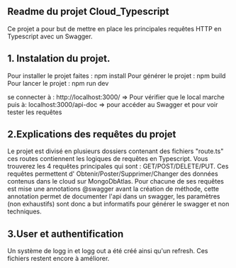 ## Readme du projet Cloud_Typescript

Ce projet a pour but de mettre en place les principales requêtes HTTP en Typescript avec un Swagger.

## 1. Instalation du projet.

Pour installer le projet faites : npm install
Pour générer le projet : npm build
Pour lancer le projet : npm run dev

se connecter à : http://localhost:3000/ => Pour vérifier que le local marche
puis à: localhost:3000/api-doc => pour accéder au Swagger et pour voir tester les requêtes

## 2.Explications des requêtes du projet

Le projet est divisé en plusieurs dossiers contenant des fichiers "route.ts" ces routes contiennent les logiques de requêtes en Typescript.
Vous trouverez les 4 requêtes principales qui sont : GET/POST/DELETE/PUT. Ces requêtes permettent d' Obtenir/Poster/Supprimer/Changer des données contenus dans le cloud sur MongoDbAtlas.
Pour chacune de ses requêtes est mise une annotations @swagger avant la création de méthode, cette annotation permet de documenter l'api dans un swagger, les paramètres (non exhaustifs) sont donc a but informatifs pour générer le swagger et non techniques.

## 3.User et authentification

Un système de logg in et logg out a été créé ainsi qu'un refresh. Ces fichiers restent encore à améliorer.
